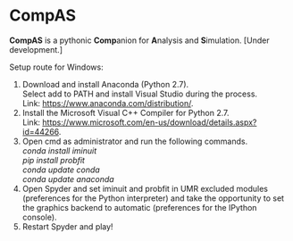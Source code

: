 # CompAS

**CompAS** is a pythonic **Comp**anion for **A**nalysis and **S**imulation. 
[Under development.]

Setup route for Windows:

 1. Download and install Anaconda (Python 2.7).\
Select add to PATH and install Visual Studio during the process.\
Link: https://www.anaconda.com/distribution/.
 2. Install the Microsoft Visual C++ Compiler for Python 2.7.\
Link: https://www.microsoft.com/en-us/download/details.aspx?id=44266.
 3. Open cmd as administrator and run the following commands.\
*conda install iminuit\
pip install probfit\
conda update conda\
conda update anaconda*
 4. Open Spyder and set iminuit and probfit in UMR excluded modules (preferences for the Python interpreter) and take the opportunity to set the graphics backend to automatic (preferences for the IPython console).
 5. Restart Spyder and play!
